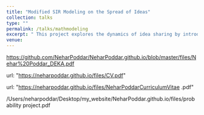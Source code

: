 ```yaml
---
title: "Modified SIR Modeling on the Spread of Ideas"
collection: talks
type: ""
permalink: /talks/mathmodeling
excerpt: " This project explores the dynamics of idea sharing by introducing a system of differential equations, incorporating SIR-like and population growth models to simulate the spread of shared ideas, analyzing factors such as user flow rates, identifying potential cyclical patterns, and incorporating a capacity limit to simulate a more realistic model within a community. " 
venue:  
---
```

https://github.com/NeharPoddar/NeharPoddar.github.io/blob/master/files/Nehar%20Poddar_DEKA.pdf

url: "https://neharpoddar.github.io/files/CV.pdf"

url: "https://neharpoddar.github.io/files/NeharPoddarCurriculumVitae .pdf"

/Users/neharpoddar/Desktop/my_website/NeharPoddar.github.io/files/probability project.pdf